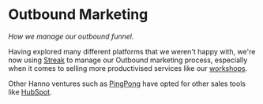 # Outbound Marketing

_How we manage our outbound funnel._

Having explored many different platforms that we weren't happy with, we're now using [Streak](https://www.streak.com/) to manage our Outbound marketing process, especially when it comes to selling more productivised services like our [workshops](https://hanno.co/workshops/).

Other Hanno ventures such as [PingPong](https://hellopingpong.com/) have opted for other sales tools like [HubSpot](https://www.hubspot.com/).
